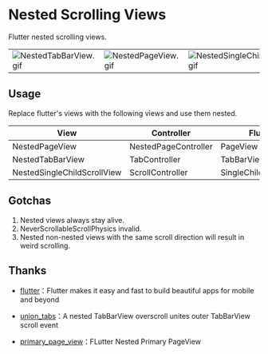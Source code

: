 # Nested Scrolling Views

Flutter nested scrolling views.

<table>
    <tbody>
    <tr>
        <td><img src="https://raw.githubusercontent.com/hgraceb/nested_scroll_views/0.0.3/media/NestedTabBarView.gif" alt="NestedTabBarView.gif"/></td>
        <td><img src="https://raw.githubusercontent.com/hgraceb/nested_scroll_views/0.0.3/media/NestedPageView.gif" alt="NestedPageView.gif"/></td>
        <td><img src="https://raw.githubusercontent.com/hgraceb/nested_scroll_views/0.0.3/media/NestedSingleChildScrollView.gif" alt="NestedSingleChildScrollView.gif"/></td>
    </tr>
    </tbody>
</table>

## Usage

Replace flutter's views with the following views and use them nested.

| View                        | Controller           | Flutter               |
| --------------------------- | -------------------- | --------------------- |
| NestedPageView              | NestedPageController | PageView              |
| NestedTabBarView            | TabController        | TabBarView            |
| NestedSingleChildScrollView | ScrollController     | SingleChildScrollView |

## Gotchas

1. Nested views always stay alive.
2. NeverScrollableScrollPhysics invalid.
3. Nested non-nested views with the same scroll direction will result in weird scrolling.

## Thanks

- [flutter](https://github.com/flutter/flutter)：Flutter makes it easy and fast to build beautiful apps for mobile and beyond

- [union_tabs](https://github.com/wilin52/union_tabs)：A nested TabBarView overscroll unites outer TabBarView scroll event
- [primary_page_view](https://gist.github.com/lwlizhe/558ee91b691a7d9e6873f16d9abccf78)：FLutter Nested Primary PageView